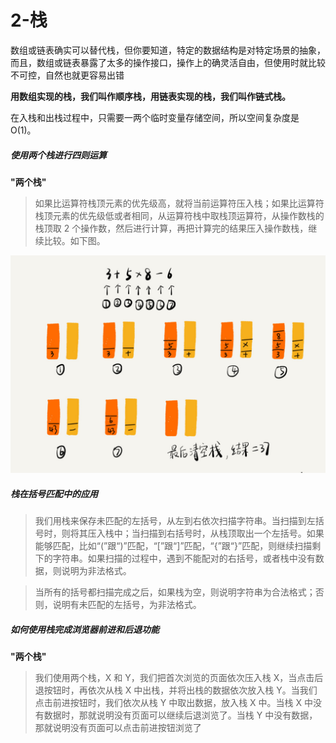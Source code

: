 # 2-栈

数组或链表确实可以替代栈，但你要知道，特定的数据结构是对特定场景的抽象，而且，数组或链表暴露了太多的操作接口，操作上的确灵活自由，但使用时就比较不可控，自然也就更容易出错

**用数组实现的栈，我们叫作顺序栈，用链表实现的栈，我们叫作链式栈。**

在入栈和出栈过程中，只需要一两个临时变量存储空间，所以空间复杂度是 O(1)。

##### 使用两个栈进行四则运算
**"两个栈"**
> 如果比运算符栈顶元素的优先级高，就将当前运算符压入栈；如果比运算符栈顶元素的优先级低或者相同，从运算符栈中取栈顶运算符，从操作数栈的栈顶取 2 个操作数，然后进行计算，再把计算完的结果压入操作数栈，继续比较。如下图。

![栈](/BeautyOfAlgorithmDataStructures/Resources/2-Stack-01.png)

##### 栈在括号匹配中的应用

> 我们用栈来保存未匹配的左括号，从左到右依次扫描字符串。当扫描到左括号时，则将其压入栈中；当扫描到右括号时，从栈顶取出一个左括号。如果能够匹配，比如“(”跟“)”匹配，“[”跟“]”匹配，“{”跟“}”匹配，则继续扫描剩下的字符串。如果扫描的过程中，遇到不能配对的右括号，或者栈中没有数据，则说明为非法格式。

> 当所有的括号都扫描完成之后，如果栈为空，则说明字符串为合法格式；否则，说明有未匹配的左括号，为非法格式。

##### 如何使用栈完成浏览器前进和后退功能
**"两个栈"**
> 我们使用两个栈，X 和 Y，我们把首次浏览的页面依次压入栈 X，当点击后退按钮时，再依次从栈 X 中出栈，并将出栈的数据依次放入栈 Y。当我们点击前进按钮时，我们依次从栈 Y 中取出数据，放入栈 X 中。当栈 X 中没有数据时，那就说明没有页面可以继续后退浏览了。当栈 Y 中没有数据，那就说明没有页面可以点击前进按钮浏览了
